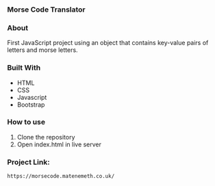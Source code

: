 ### Morse Code Translator

### About
First JavaScript project using an object that contains key-value pairs of letters and morse letters.

### Built With
* HTML  
* CSS
* Javascript
* Bootstrap

### How to use 
1. Clone the repository
2. Open index.html in live server

### Project Link:

`https://morsecode.matenemeth.co.uk/`
